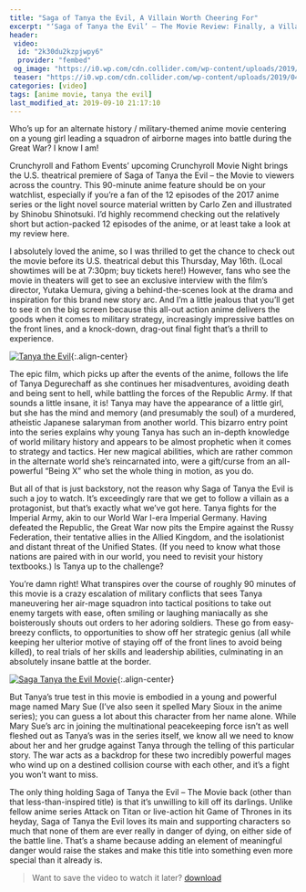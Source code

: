 ```yaml
---
title: "Saga of Tanya the Evil, A Villain Worth Cheering For"
excerpt: "‘Saga of Tanya the Evil’ – The Movie Review: Finally, a Villain Worth Rooting For"
header:
 video:
  id: "2k30du2kzpjwpy6"
  provider: "fembed"
 og_image: "https://i0.wp.com/cdn.collider.com/wp-content/uploads/2019/04/saga-of-tanya-the-evil-movie.jpg"
 teaser: "https://i0.wp.com/cdn.collider.com/wp-content/uploads/2019/04/saga-of-tanya-the-evil-movie.jpg?resize=460,320"
categories: [video]
tags: [anime movie, tanya the evil]
last_modified_at: 2019-09-10 21:17:10
---
```


Who’s up for an alternate history / military-themed anime movie centering on a young girl leading a squadron of airborne mages into battle during the Great War? I know I am!

Crunchyroll and Fathom Events’ upcoming Crunchyroll Movie Night brings the U.S. theatrical premiere of Saga of Tanya the Evil – the Movie to viewers across the country. This 90-minute anime feature should be on your watchlist, especially if you’re a fan of the 12 episodes of the 2017 anime series or the light novel source material written by Carlo Zen and illustrated by Shinobu Shinotsuki. I’d highly recommend checking out the relatively short but action-packed 12 episodes of the anime, or at least take a look at my review here.

I absolutely loved the anime, so I was thrilled to get the chance to check out the movie before its U.S. theatrical debut this Thursday, May 16th. (Local showtimes will be at 7:30pm; buy tickets here!) However, fans who see the movie in theaters will get to see an exclusive interview with the film’s director, Yutaka Uemura, giving a behind-the-scenes look at the drama and inspiration for this brand new story arc. And I’m a little jealous that you’ll get to see it on the big screen because this all-out action anime delivers the goods when it comes to military strategy, increasingly impressive battles on the front lines, and a knock-down, drag-out final fight that’s a thrill to experience.

[![Tanya the Evil](https://cdn.collider.com/wp-content/uploads/2019/04/saga-of-tanya-the-evil-movie-900x600.jpg)](https://cdn.collider.com/wp-content/uploads/2019/04/saga-of-tanya-the-evil-movie-900x600.jpg){:.align-center}

The epic film, which picks up after the events of the anime, follows the life of Tanya Degurechaff as she continues her misadventures, avoiding death and being sent to hell, while battling the forces of the Republic Army. If that sounds a little insane, it is! Tanya may have the appearance of a little girl, but she has the mind and memory (and presumably the soul) of a murdered, atheistic Japanese salaryman from another world. This bizarro entry point into the series explains why young Tanya has such an in-depth knowledge of world military history and appears to be almost prophetic when it comes to strategy and tactics. Her new magical abilities, which are rather common in the alternate world she’s reincarnated into, were a gift/curse from an all-powerful “Being X” who set the whole thing in motion, as you do.

But all of that is just backstory, not the reason why Saga of Tanya the Evil is such a joy to watch. It’s exceedingly rare that we get to follow a villain as a protagonist, but that’s exactly what we’ve got here. Tanya fights for the Imperial Army, akin to our World War I-era Imperial Germany. Having defeated the Republic, the Great War now pits the Empire against the Russy Federation, their tentative allies in the Allied Kingdom, and the isolationist and distant threat of the Unified States. (If you need to know what those nations are paired with in our world, you need to revisit your history textbooks.) Is Tanya up to the challenge?

You’re damn right! What transpires over the course of roughly 90 minutes of this movie is a crazy escalation of military conflicts that sees Tanya maneuvering her air-mage squadron into tactical positions to take out enemy targets with ease, often smiling or laughing maniacally as she boisterously shouts out orders to her adoring soldiers. These go from easy-breezy conflicts, to opportunities to show off her strategic genius (all while keeping her ulterior motive of staying off of the front lines to avoid being killed), to real trials of her skills and leadership abilities, culminating in an absolutely insane battle at the border.

[![Saga Tanya the Evil Movie](https://cdn.collider.com/wp-content/uploads/2019/05/saga-of-tanya-the-evil-movie.jpg)](https://cdn.collider.com/wp-content/uploads/2019/05/saga-of-tanya-the-evil-movie.jpg){:.align-center}

But Tanya’s true test in this movie is embodied in a young and powerful mage named Mary Sue (I’ve also seen it spelled Mary Sioux in the anime series); you can guess a lot about this character from her name alone. While Mary Sue’s arc in joining the multinational peacekeeping force isn’t as well fleshed out as Tanya’s was in the series itself, we know all we need to know about her and her grudge against Tanya through the telling of this particular story. The war acts as a backdrop for these two incredibly powerful mages who wind up on a destined collision course with each other, and it’s a fight you won’t want to miss.

The only thing holding Saga of Tanya the Evil – The Movie back (other than that less-than-inspired title) is that it’s unwilling to kill off its darlings. Unlike fellow anime series Attack on Titan or live-action hit Game of Thrones in its heyday, Saga of Tanya the Evil loves its main and supporting characters so much that none of them are ever really in danger of dying, on either side of the battle line. That’s a shame because adding an element of meaningful danger would raise the stakes and make this title into something even more special than it already is.

> Want to save the video to watch it later? [download](https://www.fembed.com/f/2k30du2kzpjwpy6)

